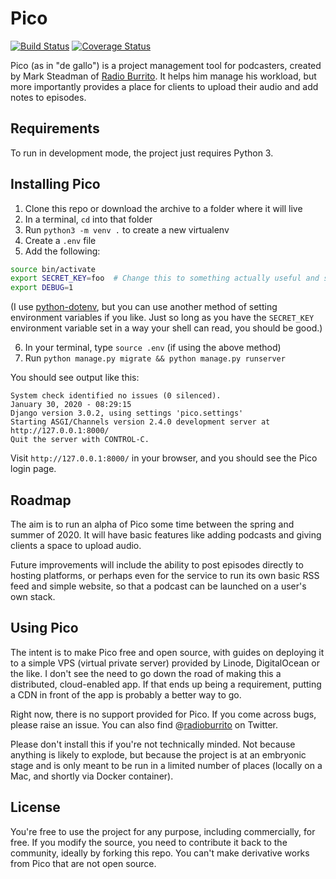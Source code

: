 # Pico

[![Build Status](https://travis-ci.com/Podiant/pico.svg?branch=master)](https://travis-ci.com/Podiant/pico)
[![Coverage Status](https://coveralls.io/repos/github/Podiant/pico/badge.svg?branch=master)](https://coveralls.io/github/Podiant/pico?branch=master)

Pico (as in "de gallo") is a project management tool for podcasters, created by Mark Steadman of [Radio Burrito](https://radioburrito.com/). It helps him manage his workload, but more importantly provides a place for clients to upload their audio and add notes to episodes.

## Requirements

To run in development mode, the project just requires Python 3.

## Installing Pico

1. Clone this repo or download the archive to a folder where it will live
2. In a terminal, `cd` into that folder
3. Run `python3 -m venv .` to create a new virtualenv
4. Create a `.env` file
5. Add the following:

```sh
source bin/activate
export SECRET_KEY=foo  # Change this to something actually useful and secure
export DEBUG=1
```

(I use [python-dotenv](https://pypi.org/project/python-dotenv/), but you can use another method of setting environment variables if you like. Just so long as you have the `SECRET_KEY` environment variable set in a way your shell can read, you should be good.)

6. In your terminal, type `source .env` (if using the above method)
7. Run `python manage.py migrate && python manage.py runserver`

You should see output like this:

```
System check identified no issues (0 silenced).
January 30, 2020 - 08:29:15
Django version 3.0.2, using settings 'pico.settings'
Starting ASGI/Channels version 2.4.0 development server at http://127.0.0.1:8000/
Quit the server with CONTROL-C.
```

Visit `http://127.0.0.1:8000/` in your browser, and you should see the Pico login page.

## Roadmap

The aim is to run an alpha of Pico some time between the spring and summer of 2020. It will have basic features like adding podcasts and giving clients a space to upload audio.

Future improvements will include the ability to post episodes directly to hosting platforms, or perhaps even for the service to run its own basic RSS feed and simple website, so that a podcast can be launched on a user's own stack.

## Using Pico

The intent is to make Pico free and open source, with guides on deploying it to a simple VPS (virtual private server) provided by Linode, DigitalOcean or the like. I don't see the need to go down the road of making this a distributed, cloud-enabled app. If that ends up being a requirement, putting a CDN in front of the app is probably a better way to go.

Right now, there is no support provided for Pico. If you come across bugs, please raise an issue. You can also find @[radioburrito](https://twitter.com/radioburrito/) on Twitter.

Please don't install this if you're not technically minded. Not because anything is likely to explode, but because the project is at an embryonic stage and is only meant to be run in a limited number of places (locally on a Mac, and shortly via Docker container).

## License

You're free to use the project for any purpose, including commercially, for free. If you modify the source, you need to contribute it back to the community, ideally by forking this repo. You can't make derivative works from Pico that are not open source.
